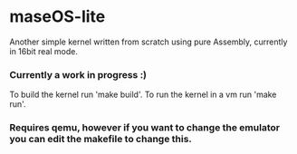 # maseOS-lite
Another simple kernel written from scratch using pure Assembly, currently in 16bit real mode.
### Currently a work in progress :)

To build the kernel run 'make build'.
To run the kernel in a vm run 'make run'.

### Requires qemu, however if you want to change the emulator you can edit the makefile to change this.
